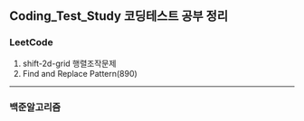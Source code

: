 ## Coding_Test_Study 코딩테스트 공부 정리
### LeetCode
1. shift-2d-grid 행렬조작문제
2. Find and Replace Pattern(890)
---
### 백준알고리즘